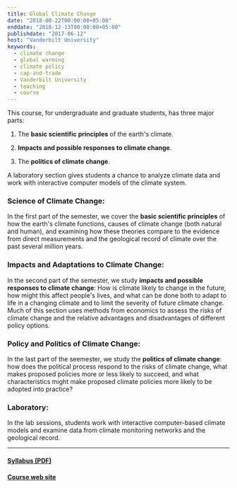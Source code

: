 ```yaml
---
title: Global Climate Change
date: "2018-08-22T00:00:00+05:00"
enddate: "2018-12-13T00:00:00+05:00"
publishdate: "2017-06-12"
host: "Vanderbilt University"
keywords:
  - climate change
  - global warming
  - climate policy
  - cap-and-trade
  - Vanderbilt University
  - teaching
  - course
---
```


This course, for undergraduate and graduate students, has three major parts:

1. The __basic scientific principles__ of the earth's climate.

1. __Impacts and possible responses to climate change__.

1. The __politics of climate change__.


A laboratory section gives students a chance to
analyze climate data and work with interactive
computer models of the climate system.

<!--more-->

### Science of Climate Change:

In the first part of the semester, we cover the __basic scientific
principles__ of how the earth's climate functions, causes of climate change
(both natural and human), and examining how these theories compare to the
evidence from direct measurements and the geological record of climate over
the past several million years.


### Impacts and Adaptations to Climate Change:

In the second part of the semester, we study __impacts and possible responses to climate change__:
How is climate likely to change in the future,
how might this affect people's lives,
and what can be done both to adapt to life in a changing climate and to limit the severity of future climate change. Much of this section
uses methods from economics to assess the risks of climate change and the relative
advantages and disadvantages of different policy options.

### Policy and Politics of Climate Change:

In the last part of the seemester, we study the __politics of climate change__: how does the political process
respond to the risks of climate change, what makes proposed policies more or
less likely to succeed, and what characteristics might make proposed climate policies
more likely to be adopted into practice?


### Laboratory:

In the lab sessions, students work with interactive
computer-based climate models and examine data from climate monitoring networks
and the geological record.

---

#### [Syllabus (PDF)](https://ees3310.jgilligan.org/files/EES_3310_5310_syllabus.pdf)

#### [Course web site](https://ees3310.jgilligan.org)
